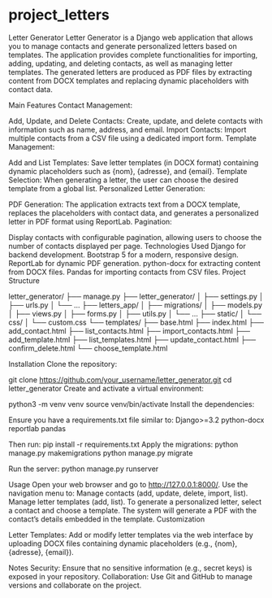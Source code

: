 # project_letters
Letter Generator
Letter Generator is a Django web application that allows you to manage contacts and generate personalized letters based on templates. The application provides complete functionalities for importing, adding, updating, and deleting contacts, as well as managing letter templates. The generated letters are produced as PDF files by extracting content from DOCX templates and replacing dynamic placeholders with contact data.

Main Features
Contact Management:

Add, Update, and Delete Contacts:
Create, update, and delete contacts with information such as name, address, and email.
Import Contacts:
Import multiple contacts from a CSV file using a dedicated import form.
Template Management:

Add and List Templates:
Save letter templates (in DOCX format) containing dynamic placeholders such as {nom}, {adresse}, and {email}.
Template Selection:
When generating a letter, the user can choose the desired template from a global list.
Personalized Letter Generation:

PDF Generation:
The application extracts text from a DOCX template, replaces the placeholders with contact data, and generates a personalized letter in PDF format using ReportLab.
Pagination:

Display contacts with configurable pagination, allowing users to choose the number of contacts displayed per page.
Technologies Used
Django for backend development.
Bootstrap 5 for a modern, responsive design.
ReportLab for dynamic PDF generation.
python-docx for extracting content from DOCX files.
Pandas for importing contacts from CSV files.
Project Structure



letter_generator/
├── manage.py
├── letter_generator/
│   ├── settings.py
│   ├── urls.py
│   └── ...
├── letters_app/
│   ├── migrations/
│   ├── models.py
│   ├── views.py
│   ├── forms.py
│   ├── utils.py
│   └── ...
├── static/
│   └── css/
│       └── custom.css
└── templates/
    ├── base.html
    ├── index.html
    ├── add_contact.html
    ├── list_contacts.html
    ├── import_contacts.html
    ├── add_template.html
    ├── list_templates.html
    ├── update_contact.html
    ├── confirm_delete.html
    └── choose_template.html




    
Installation
Clone the repository:


git clone https://github.com/your_username/letter_generator.git
cd letter_generator
Create and activate a virtual environment:


python3 -m venv venv
source venv/bin/activate
Install the dependencies:

Ensure you have a requirements.txt file similar to:
Django>=3.2
python-docx
reportlab
pandas

Then run:
pip install -r requirements.txt
Apply the migrations:
python manage.py makemigrations
python manage.py migrate

Run the server:
python manage.py runserver

Usage
Open your web browser and go to http://127.0.0.1:8000/.
Use the navigation menu to:
Manage contacts (add, update, delete, import, list).
Manage letter templates (add, list).
To generate a personalized letter, select a contact and choose a template. The system will generate a PDF with the contact’s details embedded in the template.
Customization

Letter Templates:
Add or modify letter templates via the web interface by uploading DOCX files containing dynamic placeholders (e.g., {nom}, {adresse}, {email}).

Notes
Security:
Ensure that no sensitive information (e.g., secret keys) is exposed in your repository.
Collaboration:
Use Git and GitHub to manage versions and collaborate on the project.
